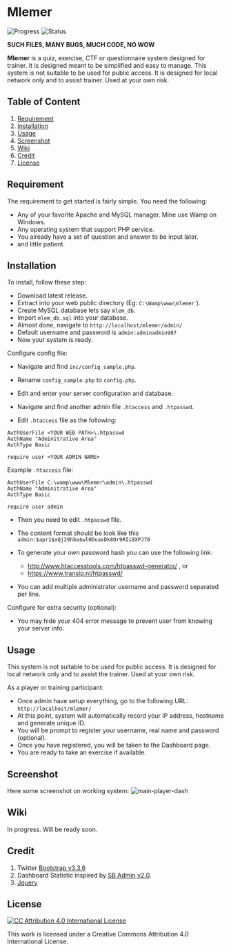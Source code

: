 # Mlemer

![Progress](https://img.shields.io/badge/Status-Heavy%20Development-red.svg)
![Status](https://img.shields.io/badge/Progress-Incomplete-orange.svg)

**SUCH FILES, MANY BUGS, MUCH CODE, NO WOW**

**Mlemer** is a quiz, exercise, CTF or questionnaire system designed for trainer. It is designed meant to be simplified and easy to manage. This system is not suitable to be used for public access. It is designed for local network only and to assist trainer. Used at your own risk. 

## Table of Content
  1. [Requirement](#requirement)
  2. [Installation](#installation)
  3. [Usage](#usage)
  4. [Screenshot](#screenshot)
  5. [Wiki](#wiki)
  6. [Credit](#credit)
  7. [License](#license)


## Requirement

The requirement to get started is fairly simple. You need the following:

  * Any of your favorite Apache and MySQL manager. Mine use Wamp on Windows.
  * Any operating system that support PHP service.
  * You already have a set of question and answer to be input later.
  * and little patient.

## Installation

To install, follow these step:

  * Download latest release.
  * Extract into your web public directory (Eg: `C:\Wamp\www\mlemer` ).
  * Create MySQL database lets say `mlem_db`.
  * Import `mlem_db.sql` into your database.
  * Almost done, navigate to `http://localhost/mlemer/admin/`
  * Default username and password is `admin:adminadmin987`
  * Now your system is ready.

Configure config file:

  * Navigate and find `inc/config_sample.php`.
  * Rename `config_sample.php` to `config.php`.
  * Edit and enter your server configuration and database.

  * Navigate and find another admin file `.htaccess` and `.htpasswd`.
  * Edit `.htaccess` file as the following:

```
AuthUserFile <YOUR WEB PATH>\.htpasswd
AuthName "Adminitrative Area"
AuthType Basic

require user <YOUR ADMIN NAME>
```

Example `.htaccess` file:
```
AuthUserFile C:\wamp\www\Mlemer\admin\.htpasswd
AuthName "Adminitrative Area"
AuthType Basic

require user admin
```

  * Then you need to edit `.htpasswd` file.
  * The content format should be look like this `admin:$apr1$xQj29hba$wl0DuaxDk8Or9RIi8XPJ70`
  * To generate your own password hash you can use the following link:
    * http://www.htaccesstools.com/htpasswd-generator/ , or
    * https://www.transip.nl/htpasswd/

  * You can add multiple administrator username and password separated per line.

Configure for extra security (optional):

  * You may hide your 404 error message to prevent user from knowing your server info.

## Usage

This system is not suitable to be used for public access. It is designed for local network only and to assist the trainer. Used at your own risk.

As a player or training participant:
  * Once admin have setup everything, go to the following URL: `http://localhost/mlemer/`
  * At this point, system will automatically record your IP address, hostname and generate unique ID.
  * You will be prompt to register your username, real name and password (optional).
  * Once you have registered, you will be taken to the Dashboard page.
  * You are ready to take an exercise if available.


## Screenshot

Here some screenshot on working system:
![main-player-dash](https://cloud.githubusercontent.com/assets/1006000/15361660/faf92ab0-1d44-11e6-8d1e-c3fa18c5b621.png "Image show you player dashboard.")

## Wiki

In progress. Will be ready soon.

## Credit

  1. Twitter [Bootstrap v3.3.6](https://github.com/twbs/bootstrap)
  2. Dashboard Statistic inspired by [SB Admin v2.0](http://blackrockdigital.github.io/startbootstrap-sb-admin-2/pages/index.html).
  3. [Jquery](https://ajax.googleapis.com/ajax/libs/jquery/1.12.2/jquery.min.js)

## License

[![CC Attribution 4.0 International License](https://i.creativecommons.org/l/by/4.0/88x31.png)](http://creativecommons.org/licenses/by/4.0/legalcode.txt)

This work is licensed under a Creative Commons Attribution 4.0 International License.
